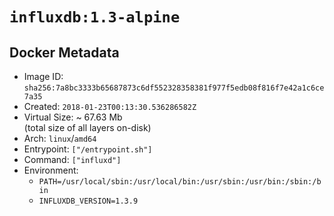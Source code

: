 # `influxdb:1.3-alpine`

## Docker Metadata

- Image ID: `sha256:7a8bc3333b65687873c6df552328358381f977f5edb08f816f7e42a1c6ce7a35`
- Created: `2018-01-23T00:13:30.536286582Z`
- Virtual Size: ~ 67.63 Mb  
  (total size of all layers on-disk)
- Arch: `linux`/`amd64`
- Entrypoint: `["/entrypoint.sh"]`
- Command: `["influxd"]`
- Environment:
  - `PATH=/usr/local/sbin:/usr/local/bin:/usr/sbin:/usr/bin:/sbin:/bin`
  - `INFLUXDB_VERSION=1.3.9`
